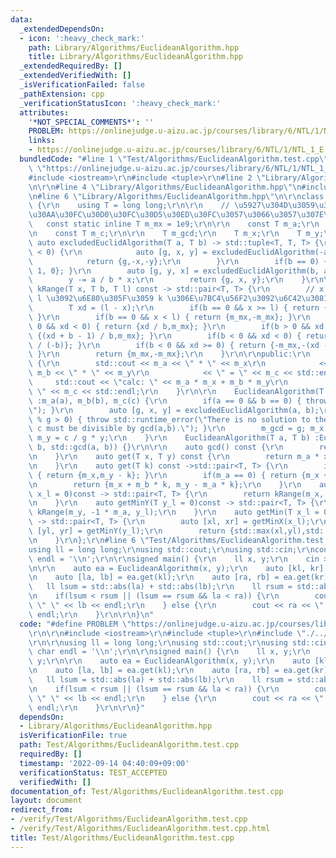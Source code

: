 ```yaml
---
data:
  _extendedDependsOn:
  - icon: ':heavy_check_mark:'
    path: Library/Algorithms/EuclideanAlgorithm.hpp
    title: Library/Algorithms/EuclideanAlgorithm.hpp
  _extendedRequiredBy: []
  _extendedVerifiedWith: []
  _isVerificationFailed: false
  _pathExtension: cpp
  _verificationStatusIcon: ':heavy_check_mark:'
  attributes:
    '*NOT_SPECIAL_COMMENTS*': ''
    PROBLEM: https://onlinejudge.u-aizu.ac.jp/courses/library/6/NTL/1/NTL_1_E
    links:
    - https://onlinejudge.u-aizu.ac.jp/courses/library/6/NTL/1/NTL_1_E
  bundledCode: "#line 1 \"Test/Algorithms/EuclideanAlgorithm.test.cpp\"\n#define PROBLEM\
    \ \"https://onlinejudge.u-aizu.ac.jp/courses/library/6/NTL/1/NTL_1_E\"\r\n\r\n\
    #include <iostream>\r\n#include <tuple>\r\n#line 2 \"Library/Algorithms/EuclideanAlgorithm.hpp\"\
    \n\r\n#line 4 \"Library/Algorithms/EuclideanAlgorithm.hpp\"\n#include <numeric>\r\
    \n#line 6 \"Library/Algorithms/EuclideanAlgorithm.hpp\"\n\r\nclass EuclideanAlgorithm\
    \ {\r\n    using T = long long;\r\n\r\n    // \u5927\u304D\u3059\u304E\u308B\u3068\
    \u30AA\u30FC\u30D0\u30FC\u30D5\u30ED\u30FC\u3057\u3066\u3057\u307E\u3046\r\n \
    \   const static inline T m_mx = 1e9;\r\n\r\n    const T m_a;\r\n    const T m_b;\r\
    \n    const T m_c;\r\n\r\n    T m_gcd;\r\n    T m_x;\r\n    T m_y;\r\n\r\n   \
    \ auto excludedEuclidAlgorithm(T a, T b) -> std::tuple<T, T, T> {\r\n        if(a\
    \ < 0) {\r\n            auto [g, x, y] = excludedEuclidAlgorithm(-a, -b);\r\n\
    \            return {g,-x,-y};\r\n        }\r\n        if(b == 0) { return {a,\
    \ 1, 0}; }\r\n        auto [g, y, x] = excludedEuclidAlgorithm(b, a % b);\r\n\
    \        y -= a / b * x;\r\n        return {g, x, y};\r\n    }\r\n\r\n    auto\
    \ kRange(T x, T b, T l) const -> std::pair<T, T> {\r\n        // x + b * k >=\
    \ l \u3092\u6E80\u305F\u3059 k \u306E\u7BC4\u56F2\u3092\u6C42\u3081\u308B\r\n\
    \        T xd = (l - x);\r\n        if(b == 0 && x >= l) { return {-m_mx,m_mx};\
    \ }\r\n        if(b == 0 && x < l) { return {m_mx,-m_mx}; }\r\n        if(b >\
    \ 0 && xd < 0) { return {xd / b,m_mx}; }\r\n        if(b > 0 && xd >= 0) { return\
    \ {(xd + b - 1) / b,m_mx}; }\r\n        if(b < 0 && xd < 0) { return {-m_mx,(-xd)\
    \ / (-b)}; }\r\n        if(b < 0 && xd >= 0) { return {-m_mx,-(xd - b - 1) / (-b)};\
    \ }\r\n        return {m_mx,-m_mx};\r\n    }\r\n\r\npublic:\r\n    auto debug()const\
    \ {\r\n        std::cout << m_a << \" * \" << m_x\r\n            << \" + \" <<\
    \ m_b << \" * \" << m_y\r\n            << \" = \" << m_c << std::endl;\r\n   \
    \     std::cout << \"calc: \" << m_a * m_x + m_b * m_y\r\n            << \" =\
    \ \" << m_c << std::endl;\r\n    }\r\n\r\n    EuclideanAlgorithm(T a, T b, T c)\
    \ :m_a(a), m_b(b), m_c(c) {\r\n        if(a == 0 && b == 0) { throw std::runtime_error(\"\
    \"); }\r\n        auto [g, x, y] = excludedEuclidAlgorithm(a, b);\r\n        if(c\
    \ % g > 0) { throw std::runtime_error(\"There is no solution to the equation.\
    \ c must be divisible by gcd(a,b).\"); }\r\n        m_gcd = g; m_x = c / g * x;\
    \ m_y = c / g * y;\r\n    }\r\n    EuclideanAlgorithm(T a, T b) :EuclideanAlgorithm(a,\
    \ b, std::gcd(a, b)) {}\r\n\r\n    auto gcd() const {\r\n        return m_gcd;\r\
    \n    }\r\n    auto get(T x, T y) const {\r\n        return m_a * x + m_b * y;\r\
    \n    }\r\n    auto get(T k) const ->std::pair<T, T> {\r\n        if(m_b == 0)\
    \ { return {m_x,m_y - k}; }\r\n        if(m_a == 0) { return {m_x + k,m_y}; }\r\
    \n        return {m_x + m_b * k, m_y - m_a * k};\r\n    }\r\n    auto getMinX(T\
    \ x_l = 0)const -> std::pair<T, T> {\r\n        return kRange(m_x, m_b, x_l);\r\
    \n    }\r\n    auto getMinY(T y_l = 0)const -> std::pair<T, T> {\r\n        return\
    \ kRange(m_y, -1 * m_a, y_l);\r\n    }\r\n    auto getMin(T x_l = 0, T y_l = 0)const\
    \ -> std::pair<T, T> {\r\n        auto [xl, xr] = getMinX(x_l);\r\n        auto\
    \ [yl, yr] = getMinY(y_l);\r\n        return {std::max(xl,yl),std::min(xr,yr)};\r\
    \n    }\r\n};\r\n#line 6 \"Test/Algorithms/EuclideanAlgorithm.test.cpp\"\n\r\n\
    using ll = long long;\r\nusing std::cout;\r\nusing std::cin;\r\nconstexpr char\
    \ endl = '\\n';\r\n\r\nsigned main() {\r\n    ll x, y;\r\n    cin >> x >> y;\r\
    \n\r\n    auto ea = EuclideanAlgorithm(x, y);\r\n    auto [kl, kr] = ea.getMin();\r\
    \n    auto [la, lb] = ea.get(kl);\r\n    auto [ra, rb] = ea.get(kr);\r\n\r\n \
    \   ll lsum = std::abs(la) + std::abs(lb);\r\n    ll rsum = std::abs(ra) + std::abs(rb);\r\
    \n    if(lsum < rsum || (lsum == rsum && la < ra)) {\r\n        cout << la <<\
    \ \" \" << lb << endl;\r\n    } else {\r\n        cout << ra << \" \" << rb <<\
    \ endl;\r\n    }\r\n\r\n}\n"
  code: "#define PROBLEM \"https://onlinejudge.u-aizu.ac.jp/courses/library/6/NTL/1/NTL_1_E\"\
    \r\n\r\n#include <iostream>\r\n#include <tuple>\r\n#include \"./../../Library/Algorithms/EuclideanAlgorithm.hpp\"\
    \r\n\r\nusing ll = long long;\r\nusing std::cout;\r\nusing std::cin;\r\nconstexpr\
    \ char endl = '\\n';\r\n\r\nsigned main() {\r\n    ll x, y;\r\n    cin >> x >>\
    \ y;\r\n\r\n    auto ea = EuclideanAlgorithm(x, y);\r\n    auto [kl, kr] = ea.getMin();\r\
    \n    auto [la, lb] = ea.get(kl);\r\n    auto [ra, rb] = ea.get(kr);\r\n\r\n \
    \   ll lsum = std::abs(la) + std::abs(lb);\r\n    ll rsum = std::abs(ra) + std::abs(rb);\r\
    \n    if(lsum < rsum || (lsum == rsum && la < ra)) {\r\n        cout << la <<\
    \ \" \" << lb << endl;\r\n    } else {\r\n        cout << ra << \" \" << rb <<\
    \ endl;\r\n    }\r\n\r\n}"
  dependsOn:
  - Library/Algorithms/EuclideanAlgorithm.hpp
  isVerificationFile: true
  path: Test/Algorithms/EuclideanAlgorithm.test.cpp
  requiredBy: []
  timestamp: '2022-09-14 04:40:09+09:00'
  verificationStatus: TEST_ACCEPTED
  verifiedWith: []
documentation_of: Test/Algorithms/EuclideanAlgorithm.test.cpp
layout: document
redirect_from:
- /verify/Test/Algorithms/EuclideanAlgorithm.test.cpp
- /verify/Test/Algorithms/EuclideanAlgorithm.test.cpp.html
title: Test/Algorithms/EuclideanAlgorithm.test.cpp
---
```

